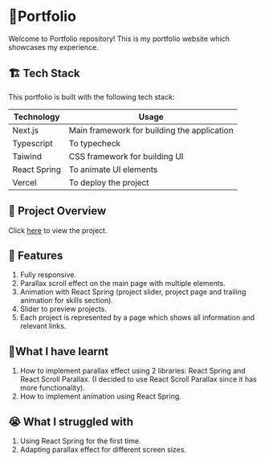 # 💼Portfolio

Welcome to Portfolio repository! This is my portfolio website which showcases my experience.



## 🏗️ Tech Stack

This portfolio is built with the following tech stack:

| Technology                                                          | Usage                                                                                                          |
| ------------------------------------------------------------------- | -------------------------------------------------------------------------------------------------------------- |
| Next.js                                | Main framework for building the application         |
|Typescript | To typecheck |
| Taiwind                         | CSS framework for building UI     
| React Spring | To animate UI elements                              | React Scroll Parallax | To Create parallax effect
| Vercel | To deploy the project                             



                                                                                    

## 👀 Project Overview

Click  [here](https://www.elenadev.me/) to view the project.





## 🚀 Features 

1. Fully responsive.
2. Parallax scroll effect on the main page with multiple elements.
3. Animation with React Spring (project slider, project page and trailing animation for skills section).
4. Slider to preview projects.
5. Each project is represented by a page which shows all information and relevant links.



## 📖What I have learnt
1. How to implement parallax effect using 2 libraries: React Spring and React Scroll Parallax. (I decided to use React Scroll Parallax since it has more functionality).
2. How to implement animation using React Spring. 


## 😭 What I struggled with
1. Using React Spring for the first time.
2. Adapting parallax effect for different screen sizes.





